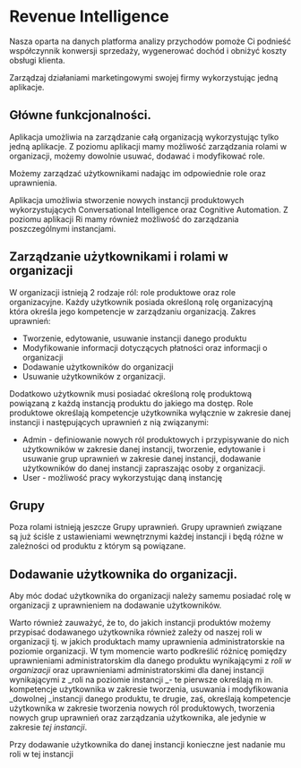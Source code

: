 # Revenue Intelligence

Nasza oparta na danych platforma analizy przychodów pomoże Ci podnieść współczynnik konwersji sprzedaży, wygenerować dochód i obniżyć koszty obsługi klienta.

Zarządzaj działaniami marketingowymi swojej firmy wykorzystując jedną aplikacje.

## Główne funkcjonalności.

Aplikacja umożliwia na zarządzanie całą organizacją wykorzystując tylko jedną aplikacje. Z poziomu aplikacji mamy możliwość zarządzania rolami w organizacji, możemy dowolnie usuwać, dodawać i modyfikować role.&#x20;

Możemy zarządzać użytkownikami nadając im odpowiednie role oraz uprawnienia.

Aplikacja umożliwia stworzenie nowych instancji produktowych wykorzystujących Conversational Intelligence oraz Cognitive Automation. Z poziomu aplikacji Ri mamy również możliwość do zarządzania poszczególnymi instancjami.

## Zarządzanie użytkownikami i rolami w organizacji

W organizacji istnieją 2 rodzaje ról: role produktowe oraz role organizacyjne. Każdy użytkownik posiada określoną rolę organizacyjną która określa jego kompetencje w zarządzaniu organizacją. Zakres uprawnień:

* Tworzenie, edytowanie, usuwanie instancji danego produktu
* Modyfikowanie informacji dotyczących płatności oraz informacji o organizacji
* Dodawanie użytkowników do organizacji
* Usuwanie użytkowników z organizacji.

Dodatkowo użytkownik musi posiadać określoną rolę produktową powiązaną z każdą instancją produktu do jakiego ma dostęp. Role produktowe określają kompetencje użytkownika wyłącznie w zakresie danej instancji i następujących uprawnień z nią związanymi:

* Admin - definiowanie nowych ról produktowych i przypisywanie do nich użytkowników w zakresie danej instancji, tworzenie, edytowanie i usuwanie grup uprawnień w zakresie danej instancji, dodawanie użytkowników do danej instancji zapraszając osoby z organizacji.
* User - możliwość pracy wykorzystując daną instancję

## Grupy

Poza rolami istnieją jeszcze Grupy uprawnień. Grupy uprawnień związane są już ściśle z ustawieniami wewnętrznymi każdej instancji i będą różne w zależności od produktu z którym są powiązane.

## Dodawanie użytkownika do organizacji.

Aby móc dodać użytkownika do organizacji należy samemu posiadać rolę w organizacji z uprawnieniem na dodawanie użytkowników.&#x20;

Warto również zauważyć, że to, do jakich instancji produktów możemy przypisać dodawanego użytkownika również zależy od naszej roli w organizacji tj. w jakich produktach mamy uprawnienia administratorskie na poziomie organizacji. W tym momencie warto podkreślić różnicę pomiędzy uprawnieniami administratorskim dla danego produktu wynikającymi z _roli w organizacji_ oraz uprawnieniami administratorskimi dla danej instancji wynikającymi z _roli na poziomie instancji _- te pierwsze określają m in. kompetencje użytkownika w zakresie tworzenia, usuwania i modyfikowania _dowolnej _instancji danego produktu, te drugie, zaś, określają kompetencje użytkownika w zakresie tworzenia nowych ról produktowych, tworzenia nowych grup uprawnień oraz zarządzania użytkownika, ale jedynie w zakresie _tej instancji_.

Przy dodawanie użytkownika do danej instancji konieczne jest nadanie mu roli w tej instancji
